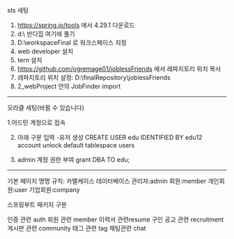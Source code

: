 sts 세팅

1. https://spring.io/tools 에서 4.29.1 다운로드
2. d:\ 반디집 여기에 풀기
3. D:\workspaceFinal 로 워크스페이스 지정
4. web developer 설치
5. tern 설치
6. https://github.com/ogremage01/joblessFriends 에서 레파지토리 위치 복사
7. 레파지토리 위치 설정: D:\finalRepository\joblessFriends
8. 2_webProject 안의  JobFinder import


-------------

오라클 세팅(바뀔 수 있습니다)

1.어드민 계정으로 접속

2. 아래 구문 입력 -유저 생성
CREATE USER edu IDENTIFIED BY edu12 account unlock
default tablespace users

3. admin 계정 권한 부여
grant DBA TO edu;

-----

기본 페이지 명명 규칙: 카멜케이스
데이터베이스
관리자:admin
회원:member
개인회원:user
기업회원:company


스프링부트 패키지 구분

인증 관련 auth
회원 관련 member
이력서 관련resume
구인 공고 관련 recruitment
게시판 관련 community
태그 관련 tag
채팅관련 chat
